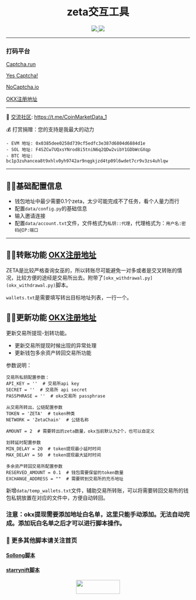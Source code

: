 <h1 align="center"> zeta交互工具 </h1>
<p align="center">
  <a href="#"><img src="https://img.shields.io/badge/Python-3.11-fadf6f"> </a>
  <a href="https://twitter.com/Crypto0xM"> <img src="https://img.shields.io/twitter/url?url=https%3A%2F%2Ftwitter.com%2FCrypto0xM">
  </a>
</p>

---

### 打码平台
[Captcha.run](https://captcha.run/sso?inviter=766e7788-4ff4-47b6-b991-93ac43dbbfae)

[Yes Captcha!](https://yescaptcha.com/i/Sy4ti1)

[NoCaptcha.io](https://www.nocaptcha.io/register?c=W9SAq9)

[OKX注册地址](https://www.ouxyi.style/join/TOTHEMOON25)

---

🔔 [交流社区](https://t.me/CoinMarketData_1): https://t.me/CoinMarketData_1

💰 打赏捐赠：您的支持是我最大的动力

    - EVM 地址: 0x0385dee0258d739cf5edfc3e387d6804d6884d1e
    - SOL 地址: F4SZCw7UQxsYNrod8i5tniN6q2QDw2vibY1GDbWcGXqp
    - BTC 地址: bc1p3zuhancea8t9xhlv0yh9742ar9nqgkjzd4tp09l6wdet7cr9v3zs4uhlqw


---
## 👨‍💻‍基础配置信息
- 钱包地址中最少需要0.1个zeta，太少可能完成不了任务，看个人量力而行
- 配置`data/config.py`的基础信息
- 输入邀请连接
- 配置`data/account.txt`文件，文件格式为`私钥::代理`，代理格式为：`用户名:密码@IP:端口`

---
## 👨‍💻‍转账功能 [OKX注册地址](https://www.ouxyi.style/join/TOTHEMOON25)
ZETA是比较严格查询女巫的，所以转账尽可能避免一对多或者是交叉转账的情况，比较方便的途经是交易所出去。附带了`[okx_withdrawal.py](okx_withdrawal.py)`脚本。

`wallets.txt`是需要填写转出目标地址列表，一行一个。

## 👨‍💻更新功能 [OKX注册地址](https://www.ouxyi.style/join/TOTHEMOON25)
更新交易所提现-划转功能。

- 更新交易所提现时候出现的异常处理
- 更新钱包多余资产转回交易所功能

参数说明：
```shell
交易所私钥配置参数：
API_KEY = ''  # 交易所api key
SECRET = ''  # 交易所 api secret
PASSPHRASE = ''  # okx交易所 passphrase

从交易所转出，公链配置参数
TOKEN = 'ZETA'  # token种类
NETWORK = 'ZetaChain'  # 公链名称

AMOUNT = 2  # 需要转出的zeta数量，okx当前默认为2个，也可以自定义

划转延时配置参数
MIN_DELAY = 20  # token提现最小延时时间
MAX_DELAY = 50  # token提现最大延时时间

多余资产转回交易所配置参数
RESERVED_AMOUNT = 0.1  # 钱包需要保留的token数量
EXCHANGE_ADDRESS = ""  # 需要转到交易所的充币地址

```
新增`data/temp_wallets.txt`文件，辅助交易所转账，可以将需要转回交易所的钱包私钥放置在对应的文件中，方便自动转回。

### 注意：okx提现需要添加地址白名单，这里只能手动添加。无法自动完成。添加玩白名单之后才可以进行脚本操作。



### 🐹 更多其他脚本请关注首页
#### [Sollong脚本](https://github.com/MrHat365/sollong_daily_task.git)
#### [starrynift脚本](https://github.com/MrHat365/starrynift.git)

<p align="center">
  <a href="https://twitter.com/Crypto0xM"> <img width="120" height="38" src="https://img.shields.io/twitter/url?url=https%3A%2F%2Ftwitter.com%2FCrypto0xM"/>
  </a>
</p>
